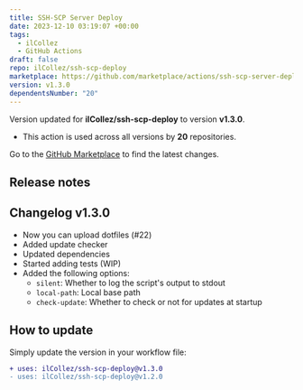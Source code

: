 ```yaml
---
title: SSH-SCP Server Deploy
date: 2023-12-10 03:19:07 +00:00
tags:
  - ilCollez
  - GitHub Actions
draft: false
repo: ilCollez/ssh-scp-deploy
marketplace: https://github.com/marketplace/actions/ssh-scp-server-deploy
version: v1.3.0
dependentsNumber: "20"
---
```



Version updated for **ilCollez/ssh-scp-deploy** to version **v1.3.0**.
- This action is used across all versions by **20** repositories.

Go to the [GitHub Marketplace](https://github.com/marketplace/actions/ssh-scp-server-deploy) to find the latest changes.

## Release notes

## Changelog v1.3.0
- Now you can upload dotfiles (#22)
- Added update checker
- Updated dependencies
- Started adding tests (WIP)
- Added the following options:
    - `silent`: Whether to log the script's output to stdout 
    - `local-path`: Local base path
    - `check-update`: Whether to check or not for updates at startup

## How to update
Simply update the version in your workflow file:
```diff
+ uses: ilCollez/ssh-scp-deploy@v1.3.0
- uses: ilCollez/ssh-scp-deploy@v1.2.0
```
